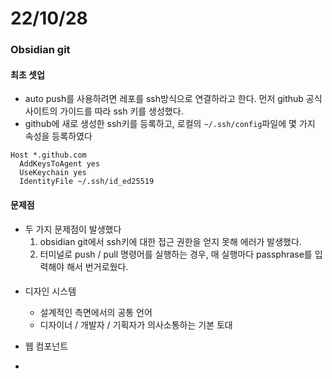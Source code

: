 # 22/10/28

### Obsidian git

#### 최초 셋업

- auto push를 사용하려면 레포를 ssh방식으로 연결하라고 한다. 먼저 github 공식사이트의 가이드를 따라 ssh 키를 생성했다.
- github에 새로 생성한 ssh키를 등록하고, 로컬의 `~/.ssh/config`파일에 몇 가지 속성을 등록하였다

```
Host *.github.com
  AddKeysToAgent yes
  UseKeychain yes
  IdentityFile ~/.ssh/id_ed25519
```

#### 문제점

- 두 가지 문제점이 발생했다
	1. obsidian git에서 ssh키에 대한 접근 권한을 얻지 못해 에러가 발생했다.
	2. 터미널로 push / pull 명령어를 실행하는 경우, 매 실행마다 passphrase를 입력해야 해서 번거로웠다.

#### 

- 디자인 시스템
	- 설계적인 측면에서의 공통 언어
	- 디자이너 / 개발자 / 기획자가 의사소통하는 기본 토대

- 웹 컴포넌트

- 